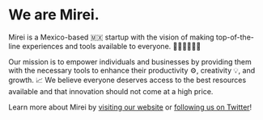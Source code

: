 # We are Mirei.

Mirei is a Mexico-based 🇲🇽 startup with the vision of making top-of-the-line experiences and tools available to everyone. 👩‍💻🧑‍💻👨‍💻

Our mission is to empower individuals and businesses by providing them with the necessary tools to enhance their productivity ⚙️, creativity 💡, and growth. 📈 We believe everyone deserves access to the best resources available and that innovation should not come at a high price.

Learn more about Mirei by [visiting our website](https://mirei.org) or [following us on Twitter](https://twitter.com/mireihq)!